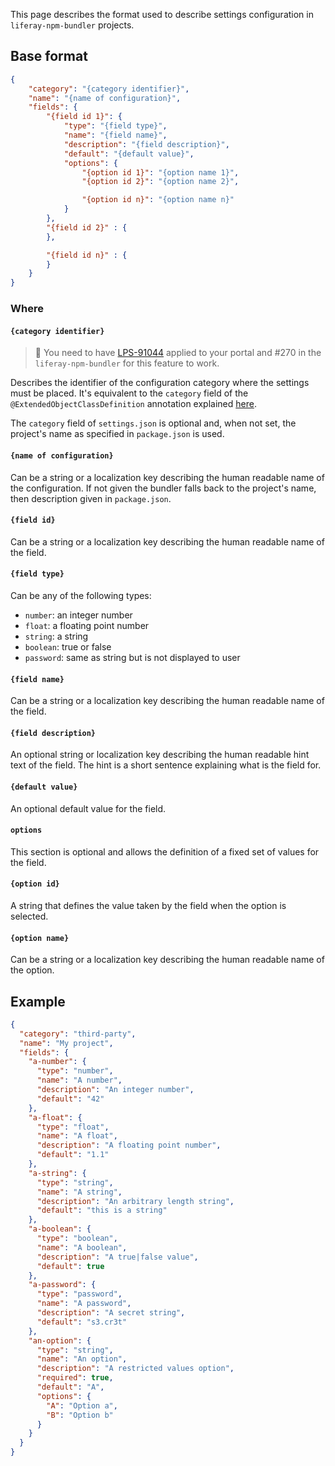 This page describes the format used to describe settings configuration in `liferay-npm-bundler` projects.

## Base format

```json
{
	"category": "{category identifier}",
	"name": "{name of configuration}",
	"fields": {
		"{field id 1}": {
			"type": "{field type}",
			"name": "{field name}",
			"description": "{field description}",
			"default": "{default value}",
			"options": {
				"{option id 1}": "{option name 1}",
				"{option id 2}": "{option name 2}",

				"{option id n}": "{option name n}"
			}
		},
		"{field id 2}" : {
		},

		"{field id n}" : {
		}
	}
}
```

### Where

#### `{category identifier}`

> 👀 You need to have [LPS-91044](https://issues.liferay.com/browse/LPS-91044) applied to your portal and #270 in the `liferay-npm-bundler` for this feature to work.

Describes the identifier of the configuration category where the settings must be placed. It's equivalent to the `category` field of the `@ExtendedObjectClassDefinition` annotation explained [here](https://dev.liferay.com/es/develop/tutorials/-/knowledge_base/7-1/categorizing-the-configuration).

The `category` field of `settings.json` is optional and, when not set, the project's name as specified in `package.json` is used.

#### `{name of configuration}`

Can be a string or a localization key describing the human readable name of the configuration. If not given the bundler falls back to the project's name, then description given in `package.json`.

#### `{field id}`

Can be a string or a localization key describing the human readable name of the field.

#### `{field type}`

Can be any of the following types:

- `number`: an integer number
- `float`: a floating point number
- `string`: a string
- `boolean`: true or false
- `password`: same as string but is not displayed to user

#### `{field name}`

Can be a string or a localization key describing the human readable name of the field.

#### `{field description}`

An optional string or localization key describing the human readable hint text of the field. The hint is a short sentence explaining what is the field for.

#### `{default value}`

An optional default value for the field.

#### `options`

This section is optional and allows the definition of a fixed set of values for the field.

#### `{option id}`

A string that defines the value taken by the field when the option is selected.

#### `{option name}`

Can be a string or a localization key describing the human readable name of the option.

## Example

```json
{
  "category": "third-party",
  "name": "My project",
  "fields": {
    "a-number": {
      "type": "number",
      "name": "A number",
      "description": "An integer number",
      "default": "42"
    },
    "a-float": {
      "type": "float",
      "name": "A float",
      "description": "A floating point number",
      "default": "1.1"
    },
    "a-string": {
      "type": "string",
      "name": "A string",
      "description": "An arbitrary length string",
      "default": "this is a string"
    },
    "a-boolean": {
      "type": "boolean",
      "name": "A boolean",
      "description": "A true|false value",
      "default": true
    },
    "a-password": {
      "type": "password",
      "name": "A password",
      "description": "A secret string",
      "default": "s3.cr3t"
    },
    "an-option": {
      "type": "string",
      "name": "An option",
      "description": "A restricted values option",
      "required": true,
      "default": "A",
      "options": {
        "A": "Option a",
        "B": "Option b"
      }
    }
  }
}
```
